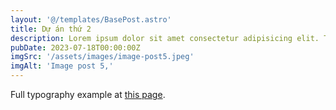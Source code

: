 ```yaml
---
layout: '@/templates/BasePost.astro'
title: Dự án thứ 2 
description: Lorem ipsum dolor sit amet consectetur adipisicing elit. Tenetur vero esse non molestias eos excepturi.
pubDate: 2023-07-18T00:00:00Z
imgSrc: '/assets/images/image-post5.jpeg'
imgAlt: 'Image post 5,'
---
```


Full typography example at [this page](../sixth-post/).
